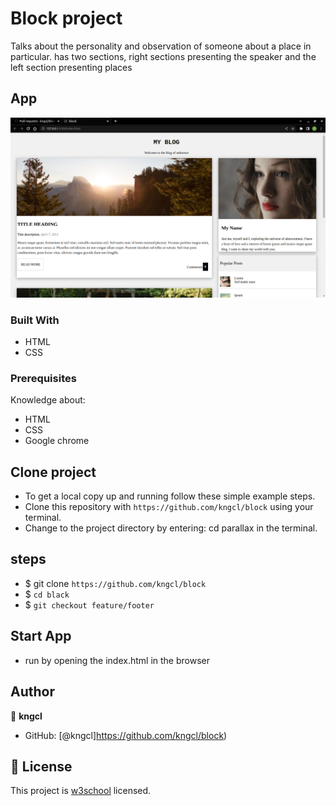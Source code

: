 # Block project

Talks about the personality and observation of someone about a place in particular.
has two sections, right sections presenting the speaker and the left section presenting places

## App

![Block](assets/images/block.png)

### Built With

- HTML
- CSS

### Prerequisites

Knowledge about:

- HTML
- CSS
- Google chrome
  
## Clone project

- To get a local copy up and running follow these simple example steps.
- Clone this repository with `https://github.com/kngcl/block` using your terminal.
- Change to the project directory by entering: cd parallax in the terminal.

## steps

- $ git clone `https://github.com/kngcl/block`
- $ `cd black`
- $ `git checkout feature/footer`

## Start App

- run by opening the index.html in the browser

## Author

👤 **kngcl**

- GitHub: [@kngcl]https://github.com/kngcl/block)

## 📝 License

This project is [w3school](./LICENSE) licensed.
